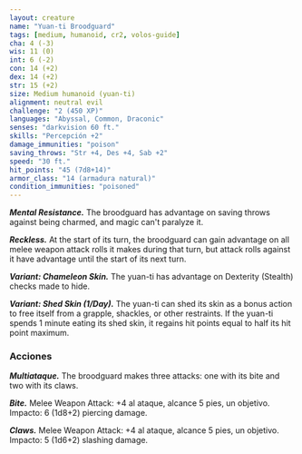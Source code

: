 ```yaml
---
layout: creature
name: "Yuan-ti Broodguard"
tags: [medium, humanoid, cr2, volos-guide]
cha: 4 (-3)
wis: 11 (0)
int: 6 (-2)
con: 14 (+2)
dex: 14 (+2)
str: 15 (+2)
size: Medium humanoid (yuan-ti)
alignment: neutral evil
challenge: "2 (450 XP)"
languages: "Abyssal, Common, Draconic"
senses: "darkvision 60 ft."
skills: "Percepción +2"
damage_immunities: "poison"
saving_throws: "Str +4, Des +4, Sab +2"
speed: "30 ft."
hit_points: "45 (7d8+14)"
armor_class: "14 (armadura natural)"
condition_immunities: "poisoned"
---
```


***Mental Resistance.*** The broodguard has advantage on saving throws against being charmed, and magic can't paralyze it.

***Reckless.*** At the start of its turn, the broodguard can gain advantage on all melee weapon attack rolls it makes during that turn, but attack rolls against it have advantage until the start of its next turn.

***Variant: Chameleon Skin.*** The yuan-ti has advantage on Dexterity (Stealth) checks made to hide.

***Variant: Shed Skin (1/Day).*** The yuan-ti can shed its skin as a bonus action to free itself from a grapple, shackles, or other restraints. If the yuan-ti spends 1 minute eating its shed skin, it regains hit points equal to half its hit point maximum.

### Acciones

***Multiataque.*** The broodguard makes three attacks: one with its bite and two with its claws.

***Bite.*** Melee Weapon Attack: +4 al ataque, alcance 5 pies, un objetivo. Impacto: 6 (1d8+2) piercing damage.

***Claws.*** Melee Weapon Attack: +4 al ataque, alcance 5 pies, un objetivo. Impacto: 5 (1d6+2) slashing damage.